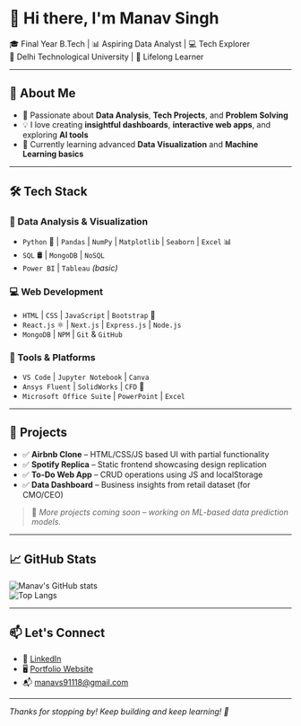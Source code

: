 # 👋 Hi there, I'm Manav Singh

🎓 Final Year B.Tech | 📊 Aspiring Data Analyst | 💻 Tech Explorer  
📍 Delhi Technological University | 🧠 Lifelong Learner

---

## 🚀 About Me

- 🎯 Passionate about **Data Analysis**, **Tech Projects**, and **Problem Solving**  
- 💡 I love creating **insightful dashboards**, **interactive web apps**, and exploring **AI tools**  
- 🧰 Currently learning advanced **Data Visualization** and **Machine Learning basics**

---

## 🛠️ Tech Stack

### 🔢 Data Analysis & Visualization
- `Python` 🐍 | `Pandas` | `NumPy` | `Matplotlib` | `Seaborn` | `Excel` 📊  
- `SQL` 🛢️ | `MongoDB` | `NoSQL`  
- `Power BI` | `Tableau` *(basic)*  

### 💻 Web Development
- `HTML` | `CSS` | `JavaScript` | `Bootstrap` 🎨  
- `React.js` ⚛️ | `Next.js` | `Express.js` | `Node.js`  
- `MongoDB` | `NPM` | `Git` & `GitHub`  

### 🧰 Tools & Platforms
- `VS Code` | `Jupyter Notebook` | `Canva`  
- `Ansys Fluent` | `SolidWorks` | `CFD` 🔧  
- `Microsoft Office Suite` | `PowerPoint` | `Excel`

---

## 📌 Projects

- ✅ **Airbnb Clone** – HTML/CSS/JS based UI with partial functionality  
- ✅ **Spotify Replica** – Static frontend showcasing design replication  
- ✅ **To-Do Web App** – CRUD operations using JS and localStorage  
- ✅ **Data Dashboard** – Business insights from retail dataset (for CMO/CEO)

> 📁 *More projects coming soon – working on ML-based data prediction models.*

---

## 📈 GitHub Stats

![Manav's GitHub stats](https://github-readme-stats.vercel.app/api?username=manavsinghdtu&show_icons=true&theme=default)  
![Top Langs](https://github-readme-stats.vercel.app/api/top-langs/?username=manavsinghdtu&layout=compact)

---

## 📫 Let's Connect

- 💼 [LinkedIn]([www.linkedin.com/in/manav-singh-130579289]) 
- 🖥️ [Portfolio Website](https://teddyklj.github.io/Manavtheanalyst2.github.io/)
- 📬 manavs91118@gmail.com

---

_Thanks for stopping by! Keep building and keep learning! 🚀_
